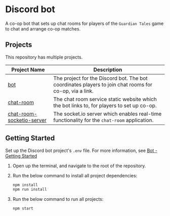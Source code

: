 # Discord bot

A co-op bot that sets up chat rooms for players of the `Guardian Tales` game to chat and arrange co-op matches.

## Projects

This repository has multiple projects.

Project Name | Description
--- | ---
[bot](./bot/README.md) | The project for the Discord bot. The bot coordinates players to join chat rooms for co-op, via a link.
[chat-room](./chat-room/README.md) | The chat room service static website which the bot links to, for players to set up co-op.
[chat-room-socketio-server](./chat-room-socketio-server/README.md) | The socket.io server which enables real-time functionality for the `chat-room` application.

## Getting Started

Set up the Discord bot project's `.env` file. For more information, see [Bot - Getting Started](./bot/README.md#getting-started)

1. Open up the terminal, and navigate to the root of the repository.

2. Run the below command to install all project dependencies:

   ```bash
   npm install
   npm run install
   ```

3. Run the below command to run all projects:

   ```bash
   npm start
   ```
